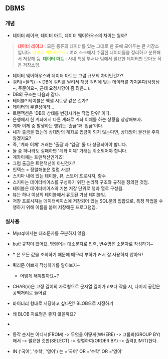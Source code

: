 ## DBMS

### 개념
- 데이터 레이크, 데이터 마트, 데이터 웨어하우스의 차이는 뭘까?
> <span style="color:red">데이터 레이크</span> : 모든 종류의 데이터를 있는 그대로 한 곳에 모아두는 큰 저장소 입니다.
> <span style = "color:yellow">데이터 웨어하우스</span> : 여러 소스에서 수집한 데이터들을 정리하고 분류해서 저장해 둠.
> <span style = "color:green">데이터 마트</span> : 사내 특정 부서나 팀에서 필요한 데이터만 모아둔 작은 저장소임.

- 데이터 웨어하우스와 데이터 마트는 그럼 규모의 차이인건가?
- 쿼리(=질의) -> DB에 쿼리를 날려서 해당 쿼리에 맞는 데이터를 가져온다(사장님~, 주문이요~, 근데 요청사항이 좀 많은...).
- DB의 구조는 다음과 같다.
- 테이블? 테이블은 엑셀 시트랑 같은 건가?
- 데이터의 무결성이라...
- 트랜잭션은 'DB의 상태를 변경시키는 작업 단위' 이다.
- 은행에서 한 계좌에서 다른 계좌로 계좌 이체를 하는 상황을 상상해보자.
- 계좌 이체 중 발생하는 행위는 '출금'과 '입금'이다.
- 내가 출금을 했는데 상대방의 계좌로 입금이 되지 않는다면, 상대방이 물건을 주지 않겠지요?
- 즉, '계좌 이체' 거래는 '출금'과 '입금' 둘 다 성공되어야 합니다.
- 둘 중 하나라도 실패하면 '계좌 이체' 거래는 취소되어야 합니다.
- 계좌이체는 트랜잭션인거죠!
- 그럼 출금은 트랜잭션이 아닌건가?
- 인덱스 = 정렬해놓은 컬럼 사본!
- 스키마 내에 있는 테이블, 뷰, 스토어 프로시져, 함수
- 스키마는 데이터베이스를 구성하기 위한 논리적 구조와 규칙을 정의한 것임.
- 테이블은 데이터베이스의 기본 저장 단위로 행과 열로 구성됨.
- 뷰는 하나 이상의 테이블에서 유도된 가상 테이블임.
- 저장 프로시져는 데이터베이스에 저장되어 있는 SQL문의 집합으로, 특정 작업을 수행하기 위해 이름을 붙여 저장해둔 프로그램임.

### 실사용
- Mysql에서는 대소문자를 구분하지 않음.
- but! 규칙이 있어요. 명령어는 대소문자로 입력, 변수명은 소문자로 작성하기~
- <b>*</b> 은 모든 값을 조회하기 때문에 메모리 부하가 커서 잘 사용하지 않아요!
- 쿼리문 이쁘게 작성하기를 알아보자~
    - 어떻게 해야할까요~?

- CHAR(n)은 고정 길이의 자료형으로 문자열 길이가 n보다 작을 시, 나머지 공간은 공백처리로 들어감.
- 바이너리 형태로 저장하고 싶다면? BLOB으로 지정하기
- 왜 BLOB 자료형은 좋지 않을까요?
- 
- 동작 순서는 어디서(FROM) -> 무엇을 어떻게(WHERE) -> 그룹화(GROUP BY)해서 -> 필요한 것만(SELECT) -> 정렬하여(ORDER BY) -> 출력(LIMIT)한다.
- IN ('국어', '수학', '영어') 는  ='국어' OR ='수학' OR ='영어' 